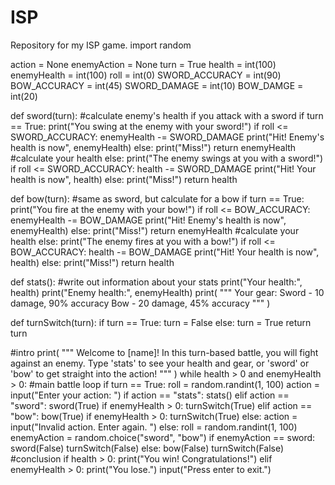 # ISP
Repository for my ISP game.
import random

action = None
enemyAction = None
turn = True
health = int(100)
enemyHealth = int(100)
roll = int(0)
SWORD_ACCURACY = int(90)
BOW_ACCURACY = int(45)
SWORD_DAMAGE = int(10)
BOW_DAMGE = int(20)

def sword(turn):
    #calculate enemy's health if you attack with a sword
    if turn == True:
        print("You swing at the enemy with your sword!")
        if roll <= SWORD_ACCURACY:
            enemyHealth -= SWORD_DAMAGE
            print("Hit! Enemy's health is now", enemyHealth)
        else:
            print("Miss!")
        return enemyHealth
    #calculate your health
    else:
        print("The enemy swings at you with a sword!")
        if roll <= SWORD_ACCURACY:
            health -= SWORD_DAMAGE
            print("Hit! Your health is now", health)
        else:
            print("Miss!")
        return health

def bow(turn):
    #same as sword, but calculate for a bow
    if turn == True:
        print("You fire at the enemy with your bow!")
        if roll <= BOW_ACCURACY:
            enemyHealth -= BOW_DAMAGE
            print("Hit! Enemy's health is now", enemyHealth)
        else:
            print("Miss!")
        return enemyHealth
    #calculate your health
    else:
        print("The enemy fires at you with a bow!")
        if roll <= BOW_ACCURACY:
            health -= BOW_DAMAGE
            print("Hit! Your health is now", health)
        else:
            print("Miss!")
        return health

def stats():
    #write out information about your stats
    print("Your health:", health)
    print("Enemy health:", enemyHealth)
    print(
    """
Your gear:
Sword - 10 damage, 90% accuracy
Bow - 20 damage, 45% accuracy
    """
    )

def turnSwitch(turn):
    if turn == True:
        turn = False
    else:
        turn = True
    return turn

#intro
print(
"""
Welcome to [name]! In this turn-based battle, you will fight against an enemy.
Type 'stats' to see your health and gear, or 'sword' or 'bow' to get straight into the action!
"""
)
while health > 0 and enemyHealth > 0:
    #main battle loop
    if turn == True:
        roll = random.randint(1, 100)
        action = input("Enter your action: ")
        if action == "stats":
            stats()
        elif action == "sword":
            sword(True)
            if enemyHealth > 0: 
                turnSwitch(True)
        elif action == "bow":
            bow(True)
            if enemyHealth > 0:
                turnSwitch(True)
        else:
            action = input("Invalid action. Enter again. ")
    else:
        roll = random.randint(1, 100)
        enemyAction = random.choice("sword", "bow")
        if enemyAction == sword:
            sword(False)
            turnSwitch(False)
        else:
            bow(False)
            turnSwitch(False)
#conclusion
if health > 0:
    print("You win! Congratulations!")
elif enemyHealth > 0:
    print("You lose.")
input("Press enter to exit.")
